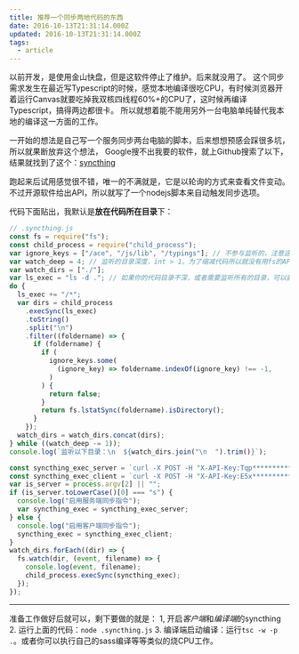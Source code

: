 ```yaml
---
title: 推荐一个同步两地代码的东西
date: 2016-10-13T21:31:14.000Z
updated: 2016-10-13T21:31:14.000Z
tags:
  - article
---
```


以前开发，是使用金山快盘，但是这软件停止了维护。后来就没用了。
这个同步需求发生在最近写Typescript的时候，感觉本地编译很吃CPU，有时候浏览器开着运行Canvas就要吃掉我双核四线程60%+的CPU了，这时候再编译Typescript，搞得两边都很卡。
所以就想着能不能用另外一台电脑单纯替代我本地的编译这一方面的工作。

一开始的想法是自己写一个服务同步两台电脑的脚本，后来想想预感会踩很多坑，所以就果断放弃这个想法， Google搜不出我要的软件，就上Github搜索了以下，结果就找到了这个：[syncthing](https://github.com/syncthing/syncthing/)

跑起来后试用感觉很不错，唯一的不满就是，它是以轮询的方式来查看文件变动。不过开源软件给出API，所以就写了一个nodejs脚本来自动触发同步选项。

代码下面贴出，我默认是**放在代码所在目录**下：

```js
// .syncthing.js
const fs = require("fs");
const child_process = require("child_process");
var ignore_keys = ["/ace", "/js/lib", "/typings"]; // 不参与监听的，注意这里不是目录，只是简单的字符串匹配，也就是说如果目录名有这个字符串的话就不监听。
var watch_deep = 4; // 监听的目录深度，int > 1。为了缩减代码所以就没有用fs的API
var watch_dirs = ["./"];
var ls_exec = "ls -d ."; // 如果你的代码目录不深，或者需要监听所有的目录，可以直接用ls -R，不过你要自己编写代码处理输出的格式，这里不赘述（PS：我就是偷懒不想多写代码）
do {
  ls_exec += "/*";
  var dirs = child_process
    .execSync(ls_exec)
    .toString()
    .split("\n")
    .filter((foldername) => {
      if (foldername) {
        if (
          ignore_keys.some(
            (ignore_key) => foldername.indexOf(ignore_key) !== -1,
          )
        ) {
          return false;
        }
        return fs.lstatSync(foldername).isDirectory();
      }
    });
  watch_dirs = watch_dirs.concat(dirs);
} while ((watch_deep -= 1));
console.log(`监听以下目录：\n  ${watch_dirs.join("\n  ").trim()}`);

const syncthing_exec_server = `curl -X POST -H "X-API-Key:Tqp***********到设置中找******und" http://[服务端或者局域网IP，记得到设置中设置]:8384/rest/db/scan?folder=[文件夹 ID]`;
const syncthing_exec_client = `curl -X POST -H "X-API-Key:E5x***********到设置中找*****7o5J" http://localhost:8384/rest/db/scan?folder=[文件夹 ID]`;
var is_server = process.argv[2] || "";
if (is_server.toLowerCase()[0] === "s") {
  console.log("启用服务端同步指令");
  var syncthing_exec = syncthing_exec_server;
} else {
  console.log("启用客户端同步指令");
  syncthing_exec = syncthing_exec_client;
}
watch_dirs.forEach((dir) => {
  fs.watch(dir, (event, filename) => {
    console.log(event, filename);
    child_process.execSync(syncthing_exec);
  });
});
```

---

准备工作做好后就可以，剩下要做的就是：
1, 开启*客户端*和*编译端*的syncthing 2. 运行上面的代码：`node .syncthing.js` 3. 编译端启动编译：运行`tsc -w -p .`。或者你可以执行自己的sass编译等等类似的烧CPU工作。
